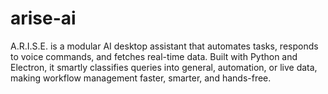 # arise-ai
A.R.I.S.E. is a modular AI desktop assistant that automates tasks, responds to voice commands, and fetches real-time data. Built with Python and Electron, it smartly classifies queries into general, automation, or live data, making workflow management faster, smarter, and hands-free.
